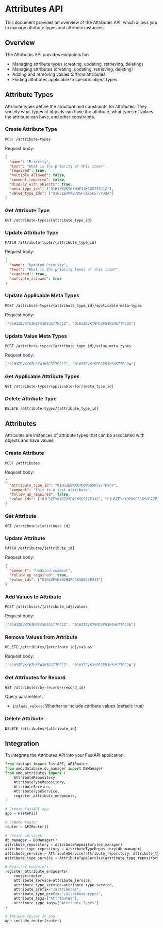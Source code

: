 # Attributes API

This document provides an overview of the Attributes API, which allows you to manage attribute types and attribute instances.

## Overview

The Attributes API provides endpoints for:
- Managing attribute types (creating, updating, retrieving, deleting)
- Managing attributes (creating, updating, retrieving, deleting)
- Adding and removing values to/from attributes
- Finding attributes applicable to specific object types

## Attribute Types

Attribute types define the structure and constraints for attributes. They specify what types of objects can have the attribute, what types of values the attribute can have, and other constraints.

### Create Attribute Type

```http
POST /attribute-types
```

Request body:
```json
{
  "name": "Priority",
  "text": "What is the priority of this item?",
  "required": true,
  "multiple_allowed": false,
  "comment_required": false,
  "display_with_objects": true,
  "meta_type_ids": ["01H3ZEVKY6ZH3F41K5GS77PJ1Z"],
  "value_type_ids": ["01H3ZEVKY9PDSF51K5HS77PJ2A"]
}
```

### Get Attribute Type

```http
GET /attribute-types/{attribute_type_id}
```

### Update Attribute Type

```http
PATCH /attribute-types/{attribute_type_id}
```

Request body:
```json
{
  "name": "Updated Priority",
  "text": "What is the priority level of this item?",
  "required": true,
  "multiple_allowed": true
}
```

### Update Applicable Meta Types

```http
POST /attribute-types/{attribute_type_id}/applicable-meta-types
```

Request body:
```json
["01H3ZEVKY6ZH3F41K5GS77PJ1Z", "01H3ZEVKY9PDSF51K5HS77PJ2A"]
```

### Update Value Meta Types

```http
POST /attribute-types/{attribute_type_id}/value-meta-types
```

Request body:
```json
["01H3ZEVKY6ZH3F41K5GS77PJ1Z", "01H3ZEVKY9PDSF51K5HS77PJ2A"]
```

### Get Applicable Attribute Types

```http
GET /attribute-types/applicable-for/{meta_type_id}
```

### Delete Attribute Type

```http
DELETE /attribute-types/{attribute_type_id}
```

## Attributes

Attributes are instances of attribute types that can be associated with objects and have values.

### Create Attribute

```http
POST /attributes
```

Request body:
```json
{
  "attribute_type_id": "01H3ZEVKXN7PQWGW5KVS77PJ0Y",
  "comment": "This is a test attribute",
  "follow_up_required": false,
  "value_ids": ["01H3ZEVKY6ZH3F41K5GS77PJ1Z", "01H3ZEVKY9PDSF51K5HS77PJ2A"]
}
```

### Get Attribute

```http
GET /attributes/{attribute_id}
```

### Update Attribute

```http
PATCH /attributes/{attribute_id}
```

Request body:
```json
{
  "comment": "Updated comment",
  "follow_up_required": true,
  "value_ids": ["01H3ZEVKY6ZH3F41K5GS77PJ1Z"]
}
```

### Add Values to Attribute

```http
POST /attributes/{attribute_id}/values
```

Request body:
```json
["01H3ZEVKY6ZH3F41K5GS77PJ1Z", "01H3ZEVKY9PDSF51K5HS77PJ2A"]
```

### Remove Values from Attribute

```http
DELETE /attributes/{attribute_id}/values
```

Request body:
```json
["01H3ZEVKY6ZH3F41K5GS77PJ1Z", "01H3ZEVKY9PDSF51K5HS77PJ2A"]
```

### Get Attributes for Record

```http
GET /attributes/by-record/{record_id}
```

Query parameters:
- `include_values`: Whether to include attribute values (default: true)

### Delete Attribute

```http
DELETE /attributes/{attribute_id}
```

## Integration

To integrate the Attributes API into your FastAPI application:

```python
from fastapi import FastAPI, APIRouter
from uno.database.db_manager import DBManager
from uno.attributes import (
    AttributeRepository,
    AttributeTypeRepository,
    AttributeService,
    AttributeTypeService,
    register_attribute_endpoints,
)

# Create FastAPI app
app = FastAPI()

# Create router
router = APIRouter()

# Create services
db_manager = DBManager()
attribute_repository = AttributeRepository(db_manager)
attribute_type_repository = AttributeTypeRepository(db_manager)
attribute_service = AttributeService(attribute_repository, attribute_type_repository, db_manager)
attribute_type_service = AttributeTypeService(attribute_type_repository, db_manager)

# Register endpoints
register_attribute_endpoints(
    router=router,
    attribute_service=attribute_service,
    attribute_type_service=attribute_type_service,
    attribute_prefix="/attributes",
    attribute_type_prefix="/attribute-types",
    attribute_tags=["Attributes"],
    attribute_type_tags=["Attribute Types"]
)

# Include router in app
app.include_router(router)
```